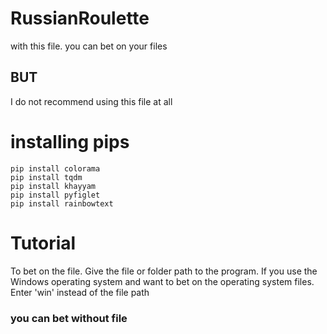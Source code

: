 # RussianRoulette
with this file. you can bet on your files

## BUT
I do not recommend using this file at all

# installing pips
```
pip install colorama
pip install tqdm
pip install khayyam
pip install pyfiglet
pip install rainbowtext
``` 
# Tutorial
To bet on the file. Give the file or folder path to the program.
If you use the Windows operating system and want to bet on the operating system files. Enter 'win' instead of the file path

### you can bet without file

